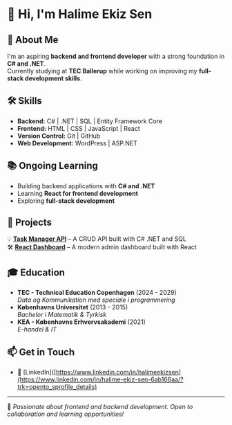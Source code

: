 # 👋 Hi, I'm Halime Ekiz Sen  

## 🚀 About Me
I'm an aspiring **backend and frontend developer** with a strong foundation in **C# and .NET**.  
Currently studying at **TEC Ballerup** while working on improving my **full-stack development skills**.

## 🛠️ Skills
- **Backend:** C# | .NET | SQL | Entity Framework Core  
- **Frontend:** HTML | CSS | JavaScript | React  
- **Version Control:** Git | GitHub  
- **Web Development:** WordPress | ASP.NET  

## 📚 Ongoing Learning
- Building backend applications with **C# and .NET**  
- Learning **React for frontend development**  
- Exploring **full-stack development**  

## 🔨 Projects
💡 **[Task Manager API](https://github.com/halimeekiz/task-manager-api)** – A CRUD API built with C# .NET and SQL  
🛠️ **[React Dashboard](https://github.com/halimeekiz/react-dashboard)** – A modern admin dashboard built with React  

## 🎓 Education
- **TEC - Technical Education Copenhagen** (2024 - 2029)  
  *Data og Kommunikation med speciale i programmering*  
- **Københavns Universitet** (2013 - 2015)  
  *Bachelor i Matematik & Tyrkisk*  
- **KEA - Københavns Erhvervsakademi** (2021)  
  *E-handel & IT*  

## 📫 Get in Touch
- 💼 [LinkedIn]([https://www.linkedin.com/in/halimeekizsen](https://www.linkedin.com/in/halime-ekiz-sen-6ab166aa/?trk=opento_sprofile_details)


---
🚀 *Passionate about frontend and backend development. Open to collaboration and learning opportunities!*  
